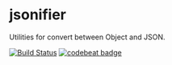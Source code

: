 # jsonifier
Utilities for convert between Object and JSON.

[![Build Status](https://travis-ci.org/furplag/jsonifier.svg?branch=master)](https://travis-ci.org/furplag/jsonifier)
[![codebeat badge](https://codebeat.co/badges/342132b8-3920-476f-a5b7-5c5b32be1d6a)](https://codebeat.co/projects/github-com-furplag-jsonifier-master)
